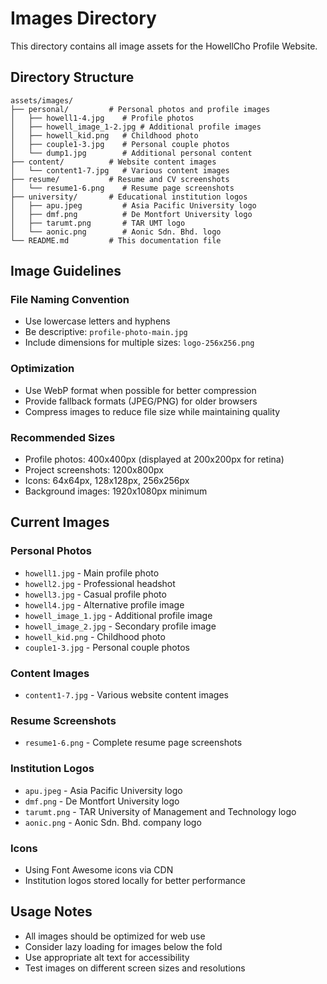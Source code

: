 # Images Directory

This directory contains all image assets for the HowellCho Profile Website.

## Directory Structure

```
assets/images/
├── personal/         # Personal photos and profile images
│   ├── howell1-4.jpg    # Profile photos
│   ├── howell_image_1-2.jpg # Additional profile images
│   ├── howell_kid.png   # Childhood photo
│   ├── couple1-3.jpg    # Personal couple photos
│   └── dump1.jpg        # Additional personal content
├── content/          # Website content images
│   └── content1-7.jpg   # Various content images
├── resume/           # Resume and CV screenshots
│   └── resume1-6.png    # Resume page screenshots
├── university/       # Educational institution logos
│   ├── apu.jpeg         # Asia Pacific University logo
│   ├── dmf.png          # De Montfort University logo
│   ├── tarumt.png       # TAR UMT logo
│   └── aonic.png        # Aonic Sdn. Bhd. logo
└── README.md         # This documentation file
```

## Image Guidelines

### File Naming Convention
- Use lowercase letters and hyphens
- Be descriptive: `profile-photo-main.jpg`
- Include dimensions for multiple sizes: `logo-256x256.png`

### Optimization
- Use WebP format when possible for better compression
- Provide fallback formats (JPEG/PNG) for older browsers
- Compress images to reduce file size while maintaining quality

### Recommended Sizes
- Profile photos: 400x400px (displayed at 200x200px for retina)
- Project screenshots: 1200x800px
- Icons: 64x64px, 128x128px, 256x256px
- Background images: 1920x1080px minimum

## Current Images

### Personal Photos
- `howell1.jpg` - Main profile photo
- `howell2.jpg` - Professional headshot
- `howell3.jpg` - Casual profile photo
- `howell4.jpg` - Alternative profile image
- `howell_image_1.jpg` - Additional profile image
- `howell_image_2.jpg` - Secondary profile image
- `howell_kid.png` - Childhood photo
- `couple1-3.jpg` - Personal couple photos

### Content Images
- `content1-7.jpg` - Various website content images

### Resume Screenshots
- `resume1-6.png` - Complete resume page screenshots

### Institution Logos
- `apu.jpeg` - Asia Pacific University logo
- `dmf.png` - De Montfort University logo
- `tarumt.png` - TAR University of Management and Technology logo
- `aonic.png` - Aonic Sdn. Bhd. company logo

### Icons
- Using Font Awesome icons via CDN
- Institution logos stored locally for better performance

## Usage Notes

- All images should be optimized for web use
- Consider lazy loading for images below the fold
- Use appropriate alt text for accessibility
- Test images on different screen sizes and resolutions

